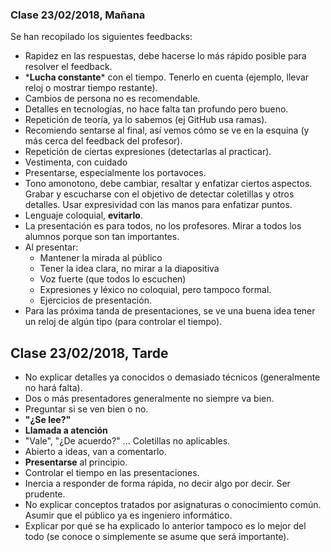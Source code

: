 ### Clase 23/02/2018, Mañana
Se han recopilado los siguientes feedbacks:

* Rapidez en las respuestas, debe hacerse lo más rápido posible para resolver el feedback.
* \***Lucha constante**\* con el tiempo. Tenerlo en cuenta (ejemplo, llevar reloj o mostrar tiempo restante).
* Cambios de persona no es recomendable.
* Detalles en tecnologías, no hace falta tan profundo pero bueno.
* Repetición de teoría, ya lo sabemos (ej GitHub usa ramas).
* Recomiendo sentarse al final, así vemos cómo se ve en la esquina (y más cerca del feedback del profesor).
* Repetición de ciertas expresiones (detectarlas al practicar).
* Vestimenta, con cuidado
* Presentarse, especialmente los portavoces.
* Tono amonotono, debe cambiar, resaltar y enfatizar ciertos aspectos. Grabar y escucharse con el objetivo de detectar coletillas y otros detalles. Usar expresividad con las manos para enfatizar puntos.
* Lenguaje coloquial, **evitarlo**.
* La presentación es para todos, no los profesores. Mirar a todos los alumnos porque son tan importantes.
* Al presentar:
    * Mantener la mirada al público
    * Tener la idea clara, no mirar a la diapositiva
    * Voz fuerte (que todos lo escuchen)
    * Expresiones y léxico no coloquial, pero tampoco formal.
    * Ejercicios de presentación.
* Para las próxima tanda de presentaciones, se ve una buena idea tener un reloj de algún tipo (para controlar el tiempo).

## Clase 23/02/2018, Tarde

* No explicar detalles ya conocidos o demasiado técnicos (generalmente no hará falta).
* Dos o más presentadores generalmente no siempre va bien. 
* Preguntar si se ven bien o no.
* **"¿Se lee?"**
* **Llamada a atención**
* "Vale", "¿De acuerdo?" ... Coletillas no aplicables.
* Abierto a ideas, van a comentarlo.
* **Presentarse** al principio.
* Controlar el tiempo en las presentaciones.
* Inercia a responder de forma rápida, no decir algo por decir. Ser prudente.
* No explicar conceptos tratados por asignaturas o conocimiento común. Asumir que el público ya es ingeniero informático.
* Explicar por qué se ha explicado lo anterior tampoco es lo mejor del todo (se conoce o simplemente se asume que será importante).